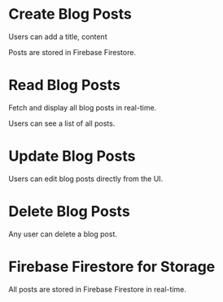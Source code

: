 # Create Blog Posts

Users can add a title, content

Posts are stored in Firebase Firestore.

# Read Blog Posts

Fetch and display all blog posts in real-time.

Users can see a list of all posts.

# Update Blog Posts

Users can edit blog posts directly from the UI.

# Delete Blog Posts

Any user can delete a blog post.

# Firebase Firestore for Storage

All posts are stored in Firebase Firestore in real-time.

